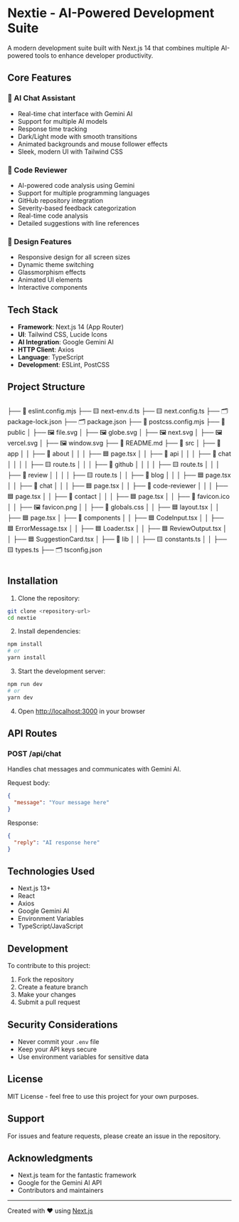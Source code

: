 # Nextie - AI-Powered Development Suite

A modern development suite built with Next.js 14 that combines multiple AI-powered tools to enhance developer productivity.

## Core Features

### 🤖 AI Chat Assistant
- Real-time chat interface with Gemini AI
- Support for multiple AI models
- Response time tracking
- Dark/Light mode with smooth transitions
- Animated backgrounds and mouse follower effects
- Sleek, modern UI with Tailwind CSS

### 📝 Code Reviewer
- AI-powered code analysis using Gemini
- Support for multiple programming languages
- GitHub repository integration
- Severity-based feedback categorization
- Real-time code analysis
- Detailed suggestions with line references

### 🎨 Design Features
- Responsive design for all screen sizes
- Dynamic theme switching
- Glassmorphism effects
- Animated UI elements
- Interactive components

## Tech Stack

- **Framework**: Next.js 14 (App Router)
- **UI**: Tailwind CSS, Lucide Icons
- **AI Integration**: Google Gemini AI
- **HTTP Client**: Axios
- **Language**: TypeScript
- **Development**: ESLint, PostCSS

## Project Structure

```
```
├── 📄 eslint.config.mjs
├── 🟨 next-env.d.ts
├── 🟨 next.config.ts
├── 🗂️ package-lock.json
├── 🗂️ package.json
├── 📄 postcss.config.mjs
├── 📁 public
│ ├── 🖼️ file.svg
│ ├── 🖼️ globe.svg
│ ├── 🖼️ next.svg
│ ├── 🖼️ vercel.svg
│ ├── 🖼️ window.svg
├── 📜 README.md
├── 📁 src
│ ├── 📁 app
│ │ ├── 📁 about
│ │ │ ├── 🟦 page.tsx
│ │ ├── 📁 api
│ │ │ ├── 📁 chat
│ │ │ │ ├── 🟨 route.ts
│ │ │ ├── 📁 github
│ │ │ │ ├── 🟨 route.ts
│ │ │ ├── 📁 review
│ │ │ │ ├── 🟨 route.ts
│ │ ├── 📁 blog
│ │ │ ├── 🟦 page.tsx
│ │ ├── 📁 chat
│ │ │ ├── 🟦 page.tsx
│ │ ├── 📁 code-reviewer
│ │ │ ├── 🟦 page.tsx
│ │ ├── 📁 contact
│ │ │ ├── 🟦 page.tsx
│ │ ├── 📄 favicon.ico
│ │ ├── 🖼️ favicon.png
│ │ ├── 🎨 globals.css
│ │ ├── 🟦 layout.tsx
│ │ ├── 🟦 page.tsx
│ ├── 📁 components
│ │ ├── 🟦 CodeInput.tsx
│ │ ├── 🟦 ErrorMessage.tsx
│ │ ├── 🟦 Loader.tsx
│ │ ├── 🟦 ReviewOutput.tsx
│ │ ├── 🟦 SuggestionCard.tsx
│ ├── 📁 lib
│ │ ├── 🟨 constants.ts
│ │ ├── 🟨 types.ts
├── 🗂️ tsconfig.json

```
```

## Installation

1. Clone the repository:
```bash
git clone <repository-url>
cd nextie
```

2. Install dependencies:
```bash
npm install
# or
yarn install
```

3. Start the development server:
```bash
npm run dev
# or
yarn dev
```

4. Open [http://localhost:3000](http://localhost:3000) in your browser

## API Routes

### POST /api/chat
Handles chat messages and communicates with Gemini AI.

Request body:
```json
{
  "message": "Your message here"
}
```

Response:
```json
{
  "reply": "AI response here"
}
```

## Technologies Used

- Next.js 13+
- React
- Axios
- Google Gemini AI
- Environment Variables
- TypeScript/JavaScript

## Development

To contribute to this project:

1. Fork the repository
2. Create a feature branch
3. Make your changes
4. Submit a pull request

## Security Considerations

- Never commit your `.env` file
- Keep your API keys secure
- Use environment variables for sensitive data

## License

MIT License - feel free to use this project for your own purposes.

## Support

For issues and feature requests, please create an issue in the repository.

## Acknowledgments

- Next.js team for the fantastic framework
- Google for the Gemini AI API
- Contributors and maintainers

---

Created with ♥ using [Next.js](https://nextjs.org)
